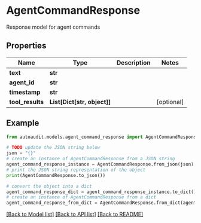 # AgentCommandResponse

Response model for agent commands

## Properties

Name | Type | Description | Notes
------------ | ------------- | ------------- | -------------
**text** | **str** |  | 
**agent_id** | **str** |  | 
**timestamp** | **str** |  | 
**tool_results** | **List[Dict[str, object]]** |  | [optional] 

## Example

```python
from autoaudit.models.agent_command_response import AgentCommandResponse

# TODO update the JSON string below
json = "{}"
# create an instance of AgentCommandResponse from a JSON string
agent_command_response_instance = AgentCommandResponse.from_json(json)
# print the JSON string representation of the object
print(AgentCommandResponse.to_json())

# convert the object into a dict
agent_command_response_dict = agent_command_response_instance.to_dict()
# create an instance of AgentCommandResponse from a dict
agent_command_response_from_dict = AgentCommandResponse.from_dict(agent_command_response_dict)
```
[[Back to Model list]](../README.md#documentation-for-models) [[Back to API list]](../README.md#documentation-for-api-endpoints) [[Back to README]](../README.md)


